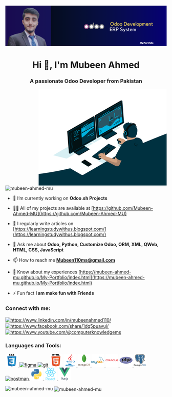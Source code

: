 ![logo](https://github.com/Mubeen-Ahmed-MU/Mubeen-Ahmed-MU/blob/main/odoo.png)
<h1 align="center">Hi 👋, I'm Mubeen Ahmed</h1>
<h3 align="center">A passionate Odoo Developer from Pakistan</h3>

<img align="right" alt="coding" width="400" src="/fav.gif">


<p align="left"> <img src="https://komarev.com/ghpvc/?username=mubeen-ahmed-mu&label=Profile%20views&color=0e75b6&style=flat" alt="mubeen-ahmed-mu" /> </p>

- 🔭 I’m currently working on **Odoo.sh Projects**

- 👨‍💻 All of my projects are available at [https://github.com/Mubeen-Ahmed-MU](https://github.com/Mubeen-Ahmed-MU)

- 📝 I regularly write articles on [https://learningstudywithus.blogspot.com/](https://learningstudywithus.blogspot.com/)

- 💬 Ask me about **Odoo, Python, Customize Odoo, ORM, XML, QWeb, HTML, CSS, JavaScript**

- 📫 How to reach me **Mubeen110ms@gmail.com**

- 📄 Know about my experiences [https://mubeen-ahmed-mu.github.io/My-Portfolio/index.html](https://mubeen-ahmed-mu.github.io/My-Portfolio/index.html)

- ⚡ Fun fact **I am make fun with Friends**

<h3 align="left">Connect with me:</h3>
<p align="left">
<a href="https://linkedin.com/in/https://www.linkedin.com/in/mubeenahmed110/" target="blank"><img align="center" src="https://raw.githubusercontent.com/rahuldkjain/github-profile-readme-generator/master/src/images/icons/Social/linked-in-alt.svg" alt="https://www.linkedin.com/in/mubeenahmed110/" height="30" width="40" /></a>
<a href="https://fb.com/https://www.facebook.com/share/1dq5puavuj/" target="blank"><img align="center" src="https://raw.githubusercontent.com/rahuldkjain/github-profile-readme-generator/master/src/images/icons/Social/facebook.svg" alt="https://www.facebook.com/share/1dq5puavuj/" height="30" width="40" /></a>
<a href="https://www.youtube.com/c/https://www.youtube.com/@computerknowledgems" target="blank"><img align="center" src="https://raw.githubusercontent.com/rahuldkjain/github-profile-readme-generator/master/src/images/icons/Social/youtube.svg" alt="https://www.youtube.com/@computerknowledgems" height="30" width="40" /></a>
</p>

<h3 align="left">Languages and Tools:</h3>
<p align="left"> <a href="https://www.w3schools.com/css/" target="_blank" rel="noreferrer"> <img src="https://raw.githubusercontent.com/devicons/devicon/master/icons/css3/css3-original-wordmark.svg" alt="css3" width="40" height="40"/> </a> <a href="https://www.figma.com/" target="_blank" rel="noreferrer"> <img src="https://www.vectorlogo.zone/logos/figma/figma-icon.svg" alt="figma" width="40" height="40"/> </a> <a href="https://git-scm.com/" target="_blank" rel="noreferrer"> <img src="https://www.vectorlogo.zone/logos/git-scm/git-scm-icon.svg" alt="git" width="40" height="40"/> </a> <a href="https://www.w3.org/html/" target="_blank" rel="noreferrer"> <img src="https://raw.githubusercontent.com/devicons/devicon/master/icons/html5/html5-original-wordmark.svg" alt="html5" width="40" height="40"/> </a> <a href="https://www.java.com" target="_blank" rel="noreferrer"> <img src="https://raw.githubusercontent.com/devicons/devicon/master/icons/java/java-original.svg" alt="java" width="40" height="40"/> </a> <a href="https://www.mongodb.com/" target="_blank" rel="noreferrer"> <img src="https://raw.githubusercontent.com/devicons/devicon/master/icons/mongodb/mongodb-original-wordmark.svg" alt="mongodb" width="40" height="40"/> </a> <a href="https://www.mysql.com/" target="_blank" rel="noreferrer"> <img src="https://raw.githubusercontent.com/devicons/devicon/master/icons/mysql/mysql-original-wordmark.svg" alt="mysql" width="40" height="40"/> </a> <a href="https://www.oracle.com/" target="_blank" rel="noreferrer"> <img src="https://raw.githubusercontent.com/devicons/devicon/master/icons/oracle/oracle-original.svg" alt="oracle" width="40" height="40"/> </a> <a href="https://www.php.net" target="_blank" rel="noreferrer"> <img src="https://raw.githubusercontent.com/devicons/devicon/master/icons/php/php-original.svg" alt="php" width="40" height="40"/> </a> <a href="https://www.postgresql.org" target="_blank" rel="noreferrer"> <img src="https://raw.githubusercontent.com/devicons/devicon/master/icons/postgresql/postgresql-original-wordmark.svg" alt="postgresql" width="40" height="40"/> </a> <a href="https://postman.com" target="_blank" rel="noreferrer"> <img src="https://www.vectorlogo.zone/logos/getpostman/getpostman-icon.svg" alt="postman" width="40" height="40"/> </a> <a href="https://www.python.org" target="_blank" rel="noreferrer"> <img src="https://raw.githubusercontent.com/devicons/devicon/master/icons/python/python-original.svg" alt="python" width="40" height="40"/> </a> <a href="https://reactjs.org/" target="_blank" rel="noreferrer"> <img src="https://raw.githubusercontent.com/devicons/devicon/master/icons/react/react-original-wordmark.svg" alt="react" width="40" height="40"/> </a> <a href="https://vuejs.org/" target="_blank" rel="noreferrer"> <img src="https://raw.githubusercontent.com/devicons/devicon/master/icons/vuejs/vuejs-original-wordmark.svg" alt="vuejs" width="40" height="40"/> </a> </p>

<p><img align="left" src="https://github-readme-stats.vercel.app/api/top-langs?username=mubeen-ahmed-mu&show_icons=true&locale=en&layout=compact" alt="mubeen-ahmed-mu" /></p>

<p>&nbsp;<img align="center" src="https://github-readme-stats.vercel.app/api?username=mubeen-ahmed-mu&show_icons=true&locale=en" alt="mubeen-ahmed-mu" /></p>
